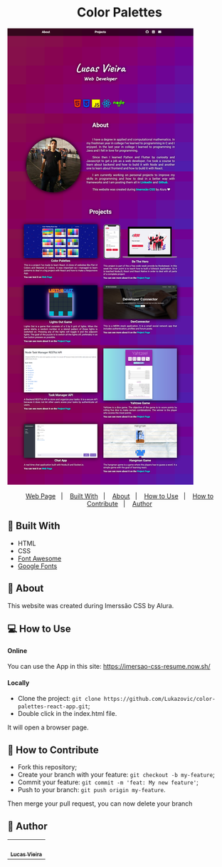 <h1 align="center">Color Palettes</h1>

![Preview Image](https://github.com/Lukazovic/imersao-css/blob/master/img/preview.png)

<p align="center">
  <a href="https://imersao-css-resume.now.sh/">Web Page</a>&nbsp;&nbsp;&nbsp;|&nbsp;&nbsp;&nbsp;
  <a href="#wrench-built-with">Built With</a>&nbsp;&nbsp;&nbsp;|&nbsp;&nbsp;&nbsp;
  <a href="#page_facing_up-about">About</a>&nbsp;&nbsp;&nbsp;|&nbsp;&nbsp;&nbsp;
  <a href="#-how-to-use">How to Use</a>&nbsp;&nbsp;&nbsp;|&nbsp;&nbsp;&nbsp;
  <a href="#-how-to-contribute">How to Contribute</a>&nbsp;&nbsp;&nbsp;|&nbsp;&nbsp;&nbsp;
  <a href="#pencil-author">Author</a>
</p>

## :wrench: Built With

- HTML
- CSS
- [Font Awesome](https://fontawesome.com/)
- [Google Fonts](https://fonts.google.com/)

## :page_facing_up: About

This website was created during Imerssão CSS by Alura.

## 💻 How to Use

#### Online

You can use the App in this site: https://imersao-css-resume.now.sh/

#### Locally

- Clone the project: `git clone https://github.com/Lukazovic/color-palettes-react-app.git`;
- Double click in the index.html file.

It will open a browser page.

## 🤔 How to Contribute

- Fork this repository;
- Create your branch with your feature: `git checkout -b my-feature`;
- Commit your feature: `git commit -m 'feat: My new feature'`;
- Push to your branch: `git push origin my-feature`.

Then merge your pull request, you can now delete your branch

## :pencil: Author

<table>
  <tr>
    <td align="center"><a href="https://github.com/Lukazovic"><img src="https://avatars0.githubusercontent.com/u/54550926?s=460&u=cdeeac652ce0597a986fbdcff6e249ad27a1f1da&v=4" width="100px;" alt=""/><br /><sub><b>Lucas Vieira</b></sub></a><br /></td>
  <tr>
</table>
